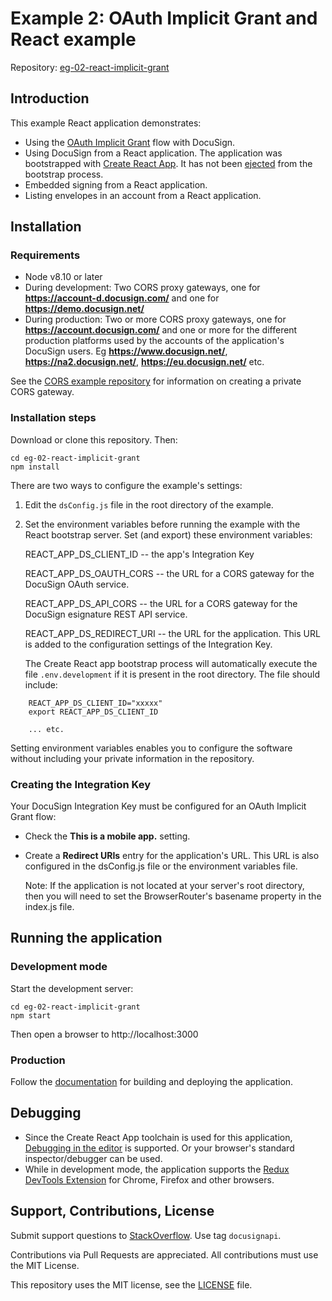 # Example 2: OAuth Implicit Grant and React example

Repository: [eg-02-react-implicit-grant](https://github/docusign/eg-02-react-implicit-grant)

## Introduction

This example React application demonstrates:

* Using the
  [OAuth Implicit Grant](https://developers.docusign.com/esign-rest-api/guides/authentication/oauth2-implicit)
  flow with DocuSign.
* Using DocuSign from a React application. The application was bootstrapped
  with [Create React App](https://github.com/facebook/create-react-app).
  It has not been
  [ejected](https://github.com/facebook/create-react-app/blob/master/packages/react-scripts/template/README.md#npm-run-eject)
  from the bootstrap process.
* Embedded signing from a React application.
* Listing envelopes in an account from a React application.

## Installation

### Requirements

* Node v8.10 or later
* During development: Two CORS proxy gateways, one for
  **https://account-d.docusign.com/** and one for
  **https://demo.docusign.net/**
* During production: Two or more CORS proxy gateways, one for
  **https://account.docusign.com/** and one or more
  for the different production platforms used by the accounts
  of the application's DocuSign users.
  Eg **https://www.docusign.net/**, **https://na2.docusign.net/**,
  **https://eu.docusign.net/** etc.

See the
[CORS example repository](https://github.com/docusign/blog-create-a-CORS-gateway)
for information on creating a private CORS gateway.

### Installation steps
Download or clone this repository. Then:

````
cd eg-02-react-implicit-grant
npm install
````

There are two ways to configure the example's settings:
1. Edit the `dsConfig.js` file in the root directory
   of the example.
1. Set the environment variables before running the example with
   the React bootstrap server. Set (and export) these environment variables:

   REACT_APP_DS_CLIENT_ID -- the app's Integration Key

   REACT_APP_DS_OAUTH_CORS -- the URL for a CORS gateway for the DocuSign OAuth service.

   REACT_APP_DS_API_CORS -- the URL for a CORS gateway for the DocuSign esignature REST API service.

   REACT_APP_DS_REDIRECT_URI -- the URL for the application. This URL is added to the configuration settings of the Integration Key.

   The Create React app bootstrap process will automatically execute
   the file `.env.development` if it is present in the
   root directory. The file should include:
````
    REACT_APP_DS_CLIENT_ID="xxxxx"
    export REACT_APP_DS_CLIENT_ID

    ... etc.
````

   Setting environment variables enables you to configure the software
   without including your private information in the repository.

### Creating the Integration Key
Your DocuSign Integration Key must be configured for an
OAuth Implicit Grant flow:
* Check the **This is a mobile app.** setting.
* Create a **Redirect URIs** entry for the application's URL.
  This URL is also configured in the dsConfig.js file or the
  environment variables file.

  Note: If the application is not located at your server's
  root directory, then you will need to set the
  BrowserRouter's basename property in the index.js file.

## Running the application

### Development mode

Start the development server:

````
cd eg-02-react-implicit-grant
npm start
````

Then open a browser to http://localhost:3000

### Production
Follow the
[documentation](https://github.com/facebook/create-react-app/blob/master/packages/react-scripts/template/README.md#npm-run-build)
for building and deploying the application.

## Debugging

* Since the Create React App toolchain is used for this
  application,
  [Debugging in the editor](https://github.com/facebook/create-react-app/blob/master/packages/react-scripts/template/README.md#debugging-in-the-editor)
  is supported. Or your browser's standard inspector/debugger can be used.
* While in development mode, the application supports the
  [Redux DevTools Extension](http://extension.remotedev.io/)
  for Chrome, Firefox and other browsers.

## Support, Contributions, License

Submit support questions to [StackOverflow](https://stackoverflow.com). Use tag `docusignapi`.

Contributions via Pull Requests are appreciated.
All contributions must use the MIT License.

This repository uses the MIT license, see the
[LICENSE](https://github.com/docusign/eg-02-react-implicit-grant/blob/master/LICENSE) file.
